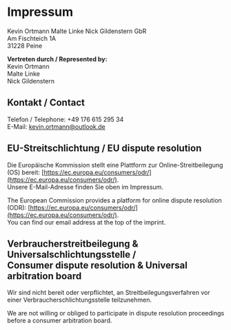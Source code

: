 # Impressum

Kevin Ortmann Malte Linke Nick Gildenstern GbR <br />
Am Fischteich 1A <br />
31228 Peine

**Vertreten durch / Represented by:** <br />
Kevin Ortmann <br />
Malte Linke <br />
Nick Gildenstern

## Kontakt / Contact

Telefon / Telephone: +49 176 615 295 34 <br />
E-Mail: kevin.ortmann@outlook.de

## EU-Streitschlichtung / EU dispute resolution

Die Europäische Kommission stellt eine Plattform zur Online-Streitbeilegung (OS) bereit:
[https://ec.europa.eu/consumers/odr/](https://ec.europa.eu/consumers/odr/). <br />
Unsere E-Mail-Adresse finden Sie oben im Impressum.

The European Commission provides a platform for online dispute resolution (ODR):
[https://ec.europa.eu/consumers/odr/](https://ec.europa.eu/consumers/odr/). <br />
You can find our email address at the top of the imprint.

## Verbraucherstreitbeilegung & Universalschlichtungsstelle / <br /> Consumer dispute resolution & Universal arbitration board

Wir sind nicht bereit oder verpflichtet, an Streitbeilegungsverfahren vor einer Verbraucherschlichtungsstelle
teilzunehmen.

We are not willing or obliged to participate in dispute resolution proceedings before a consumer arbitration board.